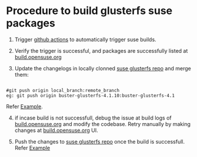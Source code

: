 # Procedure to build glusterfs suse packages

1. Trigger [github actions](https://github.com/Shwetha-Acharya/suse-build-automation) to automatically trigger suse builds.

2. Verify the trigger is successful, and packages are successfully listed at [build.opensuse.org](https://build.opensuse.org/project/subprojects/home:glusterfs)

3. Update the changelogs in  locally clonned [suse glusterfs repo](https://github.com/gluster/glusterfs-suse) and merge them:
```

#git push origin local_branch:remote_branch
eg: git push origin buster-glusterfs-4.1.10:buster-glusterfs-4.1

```

Refer [Example](https://github.com/gluster/glusterfs-suse/commit/adecbd3d2d5683da444a0a1e2cad46adbf36c8e2).


4. if incase build is not successfull, debug the issue at build logs of [build.opensuse.org](https://build.opensuse.org/project/subprojects/home:glusterfs) and modify the codebase. Retry manually by making changes at [build.opensuse.org](https://build.opensuse.org/project/subprojects/home:glusterfs) UI.

5. Push the changes to [suse glusterfs repo](https://github.com/gluster/glusterfs-suse) once the build is successfull.
Refer [Example](https://github.com/gluster/glusterfs-suse/commit/759f1211710df04fdcb5099acedd6d0abe7e6fb4)
